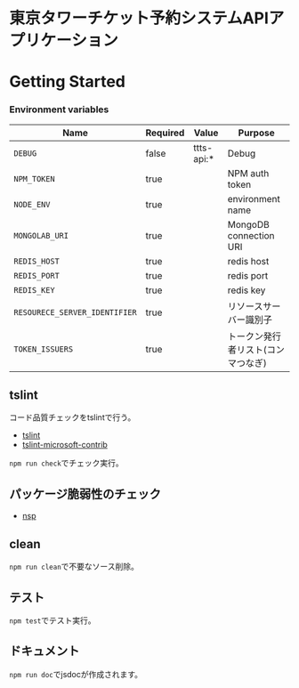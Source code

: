 # 東京タワーチケット予約システムAPIアプリケーション

# Getting Started

### Environment variables

| Name                          | Required | Value      | Purpose                |
| ----------------------------- | -------- | ---------- | ---------------------- |
| `DEBUG`                       | false    | ttts-api:* | Debug                  |
| `NPM_TOKEN`                   | true     |            | NPM auth token         |
| `NODE_ENV`                    | true     |            | environment name       |
| `MONGOLAB_URI`                | true     |            | MongoDB connection URI |
| `REDIS_HOST`                  | true     |            | redis host             |
| `REDIS_PORT`                  | true     |            | redis port             |
| `REDIS_KEY`                   | true     |            | redis key              |
| `RESOURECE_SERVER_IDENTIFIER` | true     |            | リソースサーバー識別子         |
| `TOKEN_ISSUERS`               | true     |            | トークン発行者リスト(コンマつなぎ)  |

## tslint

コード品質チェックをtslintで行う。
* [tslint](https://github.com/palantir/tslint)
* [tslint-microsoft-contrib](https://github.com/Microsoft/tslint-microsoft-contrib)

`npm run check`でチェック実行。


## パッケージ脆弱性のチェック

* [nsp](https://www.npmjs.com/package/nsp)


## clean
`npm run clean`で不要なソース削除。


## テスト
`npm test`でテスト実行。


## ドキュメント
`npm run doc`でjsdocが作成されます。
